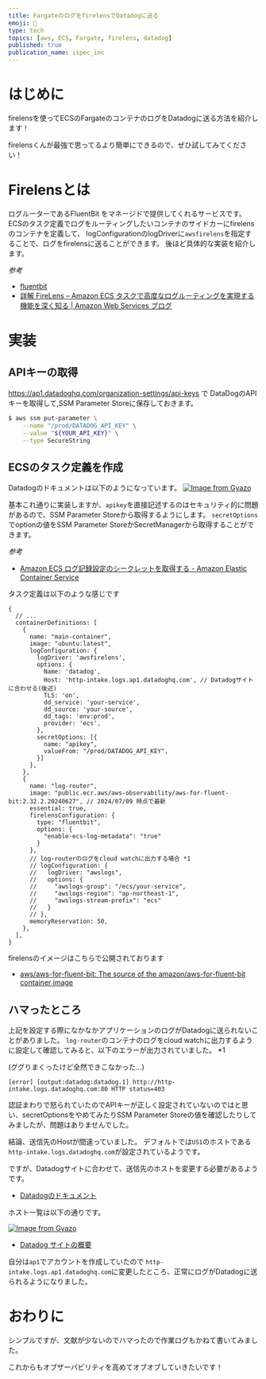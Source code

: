 ```yaml
---
title: FargateのログをfirelensでDatadogに送る
emoji: 🔎
type: tech
topics: [aws, ECS, Fargate, firelens, datadog]
published: true
publication_name: ispec_inc
---
```


# はじめに

firelensを使ってECSのFargateのコンテナのログをDatadogに送る方法を紹介します！

firelensくんが最強で思ってるより簡単にできるので、ぜひ試してみてください！

# Firelensとは

ログルーターであるFluentBit をマネージドで提供してくれるサービスです。
ECSのタスク定義でログをルーティングしたいコンテナのサイドカーにfirelensのコンテナを定義して、 logConfigurationのlogDriverに`awsfirelens`を指定することで、ログをfirelensに送ることができます。
後ほど具体的な実装を紹介します。

*参考*
- [fluentbit](https://fluentbit.io/)
- [詳解 FireLens – Amazon ECS タスクで高度なログルーティングを実現する機能を深く知る | Amazon Web Services ブログ](https://aws.amazon.com/jp/blogs/news/under-the-hood-firelens-for-amazon-ecs-tasks/)



# 実装

## APIキーの取得

https://ap1.datadoghq.com/organization-settings/api-keys で DataDogのAPIキーを取得して,SSM Parameter Storeに保存しておきます。

```bash
$ aws ssm put-parameter \
    --name "/prod/DATADOG_API_KEY" \
    --value "${YOUR_API_KEY}" \
    --type SecureString
```

## ECSのタスク定義を作成

Datadogのドキュメントは以下のようになっています。
[![Image from Gyazo](https://i.gyazo.com/86339d30adaf9495c227f3cf33052f02.png)](https://gyazo.com/86339d30adaf9495c227f3cf33052f02)

基本これ通りに実装しますが、`apikey`を直接記述するのはセキュリティ的に問題があるので、SSM Parameter Storeから取得するようにします。
`secretOptions`でoptionの値をSSM Parameter StoreかSecretManagerから取得することができます。

*参考*
- [Amazon ECS ログ記録設定のシークレットを取得する - Amazon Elastic Container Service](https://docs.aws.amazon.com/ja_jp/AmazonECS/latest/developerguide/secrets-logconfig.html)


タスク定義は以下のような感じです

```json5
{
  // ...
  containerDefinitions: [
    {
      name: "main-container",
      image: "ubuntu:latest",
      logConfiguration: {
        logDriver: 'awsfirelens',
        options: {
          Name: 'datadog',
          Host: 'http-intake.logs.ap1.datadoghq.com', // Datadogサイトに合わせる(後述)
          TLS: 'on',
          dd_service: 'your-service',
          dd_source: 'your-source',
          dd_tags: 'env:prod',
          provider: 'ecs',
        },
        secretOptions: [{
          name: "apikey",
          valueFrom: "/prod/DATADOG_API_KEY",
        }]
      },
    },
    {
      name: "log-router",
      image: "public.ecr.aws/aws-observability/aws-for-fluent-bit:2.32.2.20240627", // 2024/07/09 時点で最新
      essential: true,
      firelensConfiguration: {
        type: "fluentbit",
        options: {
          "enable-ecs-log-metadata": "true"
        }
      },
      // log-routerのログをcloud watchに出力する場合 *1
      // logConfiguration: {
      //   logDriver: "awslogs",
      //   options: {
      //     "awslogs-group": "/ecs/your-service",
      //     "awslogs-region": "ap-northeast-1",
      //     "awslogs-stream-prefix": "ecs"
      //   }
      // },
      memoryReservation: 50,
    },
  ],
}
```

firelensのイメージはこちらで公開されております
- [aws/aws-for-fluent-bit: The source of the amazon/aws-for-fluent-bit container image](https://github.com/aws/aws-for-fluent-bit)

## ハマったところ

上記を設定する際になかなかアプリケーションのログがDatadogに送られないことがありました。
`log-router`のコンテナのログをcloud watchに出力するように設定して確認してみると、以下のエラーが出力されていました。 *1

(ググりまくったけど全然できこなかった...)

```
[error] [output:datadog:datadog.1] http://http-intake.logs.datadoghq.com:80 HTTP status=403
```

認証まわりで怒られていたのでAPIキーが正しく設定されていないのではと思い、secretOptionsをやめてみたりSSM Parameter Storeの値を確認したりしてみましたが、問題はありませんでした。

結論、送信先のHostが間違っていました。
デフォルトでは`US1`のホストである`http-intake.logs.datadoghq.com`が設定されているようです。

ですが、Datadogサイトに合わせて、送信先のホストを変更する必要があるようです。
- [Datadogのドキュメント](https://docs.datadoghq.com/ja/integrations/fluentbit/?site=ap1)

ホスト一覧は以下の通りです。

[![Image from Gyazo](https://i.gyazo.com/98d68825e882ecd20c248882691563e7.png)](https://gyazo.com/98d68825e882ecd20c248882691563e7)
- [Datadog サイトの概要](https://docs.datadoghq.com/ja/getting_started/site/#datadog-%E3%82%B5%E3%82%A4%E3%83%88%E3%81%AB%E3%82%A2%E3%82%AF%E3%82%BB%E3%82%B9%E3%81%99%E3%82%8B)

自分は`ap1`でアカウントを作成していたので `http-intake.logs.ap1.datadoghq.com`に変更したところ、正常にログがDatadogに送られるようになりました。


# おわりに

シンプルですが、文献が少ないのでハマったので作業ログもかねて書いてみました。

これからもオブザーバビリティを高めてオブオブしていきたいです！
